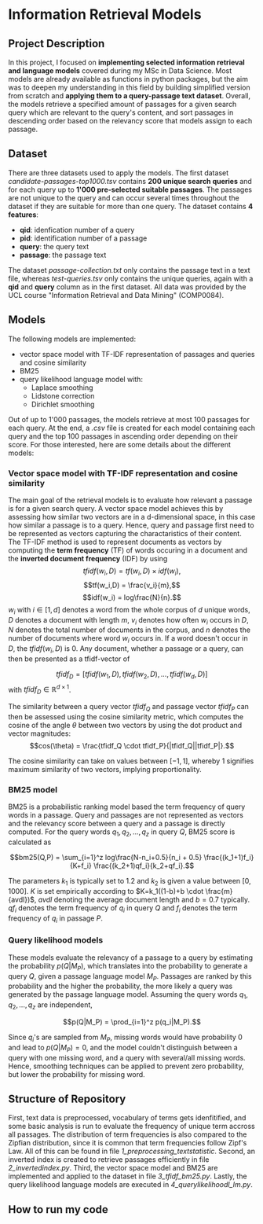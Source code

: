 # Information Retrieval Models

## Project Description
In this project, I focused on **implementing selected information retrieval and language models** covered during my MSc in Data Science. 
Most models are already available as functions in python packages, but the aim was to deepen my understanding in this field by 
building simplified version from scratch and **applying them to a query-passage text dataset**. Overall, the models retrieve a specified
amount of passages for a given search query which are relevant to the query's content, and sort passages in descending order based on the relevancy score 
that models assign to each passage. 

## Dataset
There are three datasets used to apply the models. The first dataset *candidate-passages-top1000.tsv* contains **200 unique search queries** and for each query up 
to **1'000 pre-selected suitable passages**. The passages are not unique to the query and can occur several times throughout the dataset 
if they are suitable for more than one query. The dataset contains **4 features**:
- **qid**: idenfication number of a query
- **pid**: identification number of a passage
- **query**: the query text
- **passage**: the passage text

The dataset *passage-collection.txt* only contains the passage text in a text file, whereas *test-queries.tsv* only contains the unique
queries, again with a **qid** and **query** column as in the first dataset. All data was provided by the UCL course "Information Retrieval and Data Mining" (COMP0084).

## Models
The following models are implemented:
- vector space model with TF-IDF representation of passages and queries and cosine similarity 
- BM25
- query likelihood language model with:
  - Laplace smoothing
  - Lidstone correction
  - Dirichlet smoothing

Out of up to 1'000 passages, the models retrieve at most 100 passages for each query. At the end, a *.csv* file is created for each model containing each query and the top 100 passages in ascending order depending on their score. For those interested, here are some details about the different models:

### Vector space model with TF-IDF representation and cosine similarity
The main goal of the retrieval models is to evaluate how relevant a passage is for a given search query. A vector space model achieves this by assessing how similar two vectors are in a d-dimensional space, in this case how similar a passage is to a query. Hence, query and passage first need to be represented as vectors capturing the charactaristics of their content. The TF-IDF method is used to represent documents as vectors by computing the **term frequency** (TF) of words occuring in a document and the **inverted document frequency** (IDF) by using
$$tfidf(w_i,D) = tf(w_i,D) \times idf(w_i),$$
$$tf(w_i,D) = \frac{v_i}{m},$$
$$idf(w_i) = log\frac{N}{n}.$$
$w_i$ with $i \in [1,d]$ denotes a word from the whole corpus of $d$ unique words, $D$ denotes a document with length $m$, $v_i$ denotes how often $w_i$ occurs in $D$, $N$ denotes the total number of documents in the corpus, and $n$ denotes the number of documents where word $w_i$ occurs in. If a word doesn't occur in $D$, the $tfidf(w_i, D)$ is 0. Any document, whether a passage or a query, can then be presented as a tfidf-vector of 

$$tfidf_D = [tfidf(w_1, D), tfidf(w_2,D), ... , tfidf(w_d,D)] $$
with $tfidf_D \in \mathbb{R}^{d \times 1}$.

The similarity between a query vector $tfidf_Q$ and passage vector $tfidf_P$ can then be assessed using the cosine similarity metric, which computes the cosine of the angle $\theta$ between two vectors by using the dot product and vector magnitudes:
$$cos(\theta) =  \frac{tfidf_Q \cdot tfidf_P}{|tfidf_Q||tfidf_P|}.$$

The cosine similarity can take on values between $[-1,1]$, whereby $1$ signifies maximum similarity of two vectors, implying proportionality.

### BM25 model
BM25 is a probabilistic ranking model based the term frequency of query words in a passage. Query and passages are not represented as vectors and the relevancy score between a query and a passage is directly computed. For the query words $q_1, q_2, ... , q_z$ in query $Q$, BM25 score is calculated as

$$bm25(Q,P) = \sum_{i=1}^z log\frac{N-n_i+0.5}{n_i + 0.5} \frac{(k_1+1)f_i}{K+f_i} \frac{(k_2+1)qf_i}{k_2+qf_i}.$$

The parameters $k_1$ is typically set to $1.2$ and $k_2$ is given a value between $[0,1000]$. $K$ is set empirically according to $K=k_1((1-b)+b \cdot \frac{m}{avdl})$, $avdl$ denoting the average document length and $b=0.7$ typically. $qf_i$ denotes the term frequency of $q_i$ in query $Q$ and $f_i$ denotes the term frequency of $q_i$ in passage $P$.

### Query likelihood models
These models evaluate the relevancy of a passage to a query by estimating the probability $p(Q|M_P)$, which translates into the probability to generate a query $Q$, given a passage language model $M_P$. Passages are ranked by this probability and the higher the probability, the more likely a query was generated by the passage language model. Assuming the query words $q_1, q_2, ... , q_z$ are independent, 

$$p(Q|M_P) = \prod_{i=1}^z p(q_i|M_P).$$

Since $q_i$'s are sampled from $M_P$, missing words would have probability 0 and lead to $p(Q|M_P) =0$, and the model couldn't distinguish between a query with one missing word, and a query with several/all missing words. Hence, smoothing techniques can be applied to prevent zero probability, but lower the probability for missing word.

## Structure of Repository
First, text data is preprocessed, vocabulary of terms gets idenfitified, and some basic analysis is run to evaluate the frequency
of unique term accross all passages. The distribution of term frequencies is also compared to the Zipfian distribution, since it is
common that term frequencies follow Zipf's Law. All of this can be found in file *1_preprocessing_textstatistic*. Second, an inverted
index is created to retrieve passages efficiently in file *2_invertedindex.py*. Third, the vector space model and BM25 are 
implemented and applied to the dataset in file *3_tfidf_bm25.py*. Lastly, the query likelihood language models are executed in 
*4_querylikelihoodl_lm.py*.

## How to run my code

